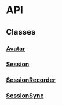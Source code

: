# API
## Classes
### [Avatar](api/Avatar.md)
### [Session](api/Session.md)
### [SessionRecorder](api/SessionRecorder.md)
### [SessionSync](api/SessionSync.md)

